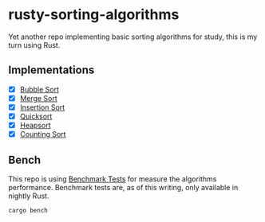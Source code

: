 # rusty-sorting-algorithms

Yet another repo implementing basic sorting algorithms for study, this is my turn using Rust.

## Implementations

 - [x] [Bubble Sort](https://brilliant.org/wiki/bubble-sort/)
 - [x] [Merge Sort](https://brilliant.org/wiki/merge/)
 - [x] [Insertion Sort](https://brilliant.org/wiki/insertion/)
 - [x] [Quicksort](https://brilliant.org/wiki/quick-sort/)
 - [x] [Heapsort](https://brilliant.org/wiki/heap-sort/)
 - [x] [Counting Sort](https://brilliant.org/wiki/counting-sort/)

## Bench

This repo is using [Benchmark Tests](https://doc.rust-lang.org/unstable-book/library-features/test.html) for measure the algorithms performance.
Benchmark tests are, as of this writing, only available in nightly Rust.

```sh
cargo bench
```
